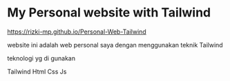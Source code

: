 # My Personal website with Tailwind
https://rizki-mp.github.io/Personal-Web-Tailwind

website ini adalah web personal saya dengan menggunakan teknik Tailwind

teknologi yg di gunakan

Tailwind
Html
Css
Js

